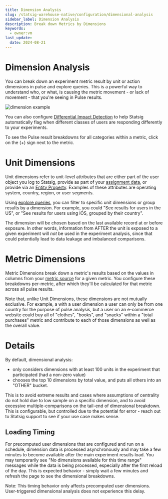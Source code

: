 ```yaml
---
title: Dimension Analysis
slug: /statsig-warehouse-native/configuration/dimensional-analysis
sidebar_label: Dimension Analysis
description: Break down Metrics by Dimensions
keywords:
  - owner:vm
last_update:
  date: 2024-08-21
---
```


# Dimension Analysis

You can break down an experiment metric result by unit or action dimensions in pulse and explore queries. This is a powerful way to understand who, or what, is causing the metric movement - or lack of movement - that you're seeing in Pulse results.

![dimension example](https://github.com/user-attachments/assets/550ac5d6-5e83-42aa-9db7-8618c200beef)

You can also configure [Differential Impact Detection](/experiments-plus/differential-impact-detection) to help Statsig automatically flag when different classes of users are responding differently to your experiments.

To see the Pulse result breakdowns for all categories within a metric, click on the (+) sign next to the metric.

# Unit Dimensions

Unit dimensions refer to unit-level attributes that are either part of the user object you log to Statsig, provide as part of your [assignment data](./assignment-sources.md), or provide via an [Entity Property](./entity-properties.md). Examples of these attributes are operating system, country, region, or user segments.

Using [explore queries](/pulse/custom-queries), you can filter to specific unit dimensions or group results by a dimension. For example, you could "See results for users in the US", or "See results for users using iOS, grouped by their country".

The dimension will be chosen based on the last available record at or before exposure. In other words, information from AFTER the unit is exposed to a given experiment will _not_ be used in the experiment analysis, since that could potentially lead to data leakage and imbalanced comparisons.

# Metric Dimensions

Metric Dimensions break down a metric's results based on the values in columns from your [metric source](./metric-sources.md) for a given metric. You configure these breakdowns per-metric, after which they'll be calculated for that metric across all pulse results.

Note that, unlike Unit Dimensions, these dimensions are not mutually exclusive. For example, a with a user dimension a user can only be from one country for the purpose of pulse analysis, but a user on an e-commerce website could buy all of "clothes", "books", and "snacks" within a "total purchases" metric and contribute to each of those dimensions as well as the overall value.

# Details

By default, dimensional analysis:

- only considers dimensions with at least 100 units in the experiment that participated (had a non-zero value)
- chooses the top 10 dimensions by total value, and puts all others into an "OTHER" bucket.

This is to avoid extreme results and cases where assumptions of centrality do not hold due to low sample on a specific dimension, and to avoid excessive multiple-comparisons on the tail-end of dimensional breakdown. This is configurable, but controlled due to the potential for error - reach out to Statsig support to see if your use case makes sense.

## Loading Timing

For precomputed user dimensions that are configured and run on a schedule, dimension data is processed asynchronously and may take a few minutes to become available after the main experiment results load. You may temporarily see "No dimensions available for this time range" messages while the data is being processed, especially after the first reload of the day. This is expected behavior - simply wait a few minutes and refresh the page to see the dimensional breakdowns.

Note: This timing behavior only affects precomputed user dimensions. User-triggered dimensional analysis does not experience this delay.

